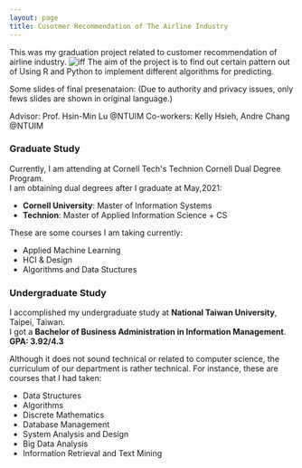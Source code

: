 ```yaml
---
layout: page
title: Cusotmer Recommendation of The Airline Industry
---
```

This was my graduation project related to customer recommendation of airline industry.
![iff](https://github.com/StanleyLin-TW/StanleyLin-TW.github.io/blob/master/img/avatar-icon.png)
The aim of the project is to find out certain pattern out of 
Using R and Python to implement different algorithms for predicting.

Some slides of final presenataion: (Due to authority and privacy issues, only fews slides are shown in original language.)

Advisor: Prof. Hsin-Min Lu @NTUIM
Co-workers: Kelly Hsieh, Andre Chang @NTUIM

### Graduate Study
Currently, I am attending at Cornell Tech's Technion Cornell Dual Degree Program.  
I am obtaining dual degrees after I graduate at May,2021:
- **Cornell University**: Master of Information Systems
- **Technion**: Master of Applied Information Science + CS  
  
These are some courses I am taking currently:
- Applied Machine Learning
- HCI & Design
- Algorithms and Data Stuctures

### Undergraduate Study
I accomplished my undergraduate study at **National Taiwan University**, Taipei, Taiwan.    
I got a **Bachelor of Business Administration in Information Management**.   
**GPA: 3.92/4.3**
  
Although it does not sound technical or related to computer science, the curriculum of our department is rather technical.
For instance, these are courses that I had taken:
- Data Structures
- Algorithms
- Discrete Mathematics
- Database Management
- System Analysis and Design
- Big Data Analysis
- Information Retrieval and Text Mining
